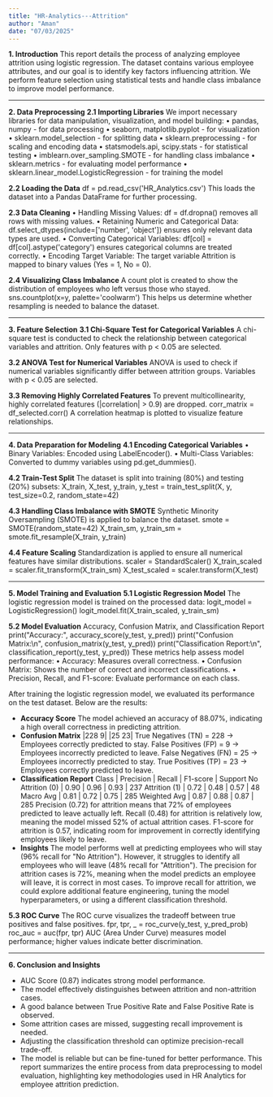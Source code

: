```yaml
---
title: "HR-Analytics---Attrition"
author: "Aman"
date: "07/03/2025"
---
```





**1. Introduction**
This report details the process of analyzing employee attrition using logistic regression. The dataset contains various employee attributes, and our goal is to identify key factors influencing attrition. We perform feature selection using statistical tests and handle class imbalance to improve model performance.
________________________________________
**2. Data Preprocessing**
**2.1 Importing Libraries**
We import necessary libraries for data manipulation, visualization, and model building:
•	pandas, numpy - for data processing
•	seaborn, matplotlib.pyplot - for visualization
•	sklearn.model_selection - for splitting data
•	sklearn.preprocessing - for scaling and encoding data
•	statsmodels.api, scipy.stats - for statistical testing
•	imblearn.over_sampling.SMOTE - for handling class imbalance
•	sklearn.metrics - for evaluating model performance
•	sklearn.linear_model.LogisticRegression - for training the model

**2.2 Loading the Data**
 df = pd.read_csv('HR_Analytics.csv')
This loads the dataset into a Pandas DataFrame for further processing.

**2.3 Data Cleaning**
•	Handling Missing Values: df = df.dropna() removes all rows with missing values.
•	Retaining Numeric and Categorical Data: df.select_dtypes(include=['number', 'object']) ensures only relevant data types are used.
•	Converting Categorical Variables: df[col] = df[col].astype('category') ensures categorical columns are treated correctly.
•	Encoding Target Variable: The target variable Attrition is mapped to binary values (Yes = 1, No = 0).

**2.4 Visualizing Class Imbalance**
A count plot is created to show the distribution of employees who left versus those who stayed.
sns.countplot(x=y, palette='coolwarm')
This helps us determine whether resampling is needed to balance the dataset.
________________________________________
**3. Feature Selection**
**3.1 Chi-Square Test for Categorical Variables**
A chi-square test is conducted to check the relationship between categorical variables and attrition. Only features with p < 0.05 are selected.

**3.2 ANOVA Test for Numerical Variables**
ANOVA is used to check if numerical variables significantly differ between attrition groups. Variables with p < 0.05 are selected.

**3.3 Removing Highly Correlated Features**
To prevent multicollinearity, highly correlated features (|correlation| > 0.9) are dropped.
corr_matrix = df_selected.corr()
A correlation heatmap is plotted to visualize feature relationships.
________________________________________
**4. Data Preparation for Modeling**
**4.1 Encoding Categorical Variables**
•	Binary Variables: Encoded using LabelEncoder().
•	Multi-Class Variables: Converted to dummy variables using pd.get_dummies().

**4.2 Train-Test Split**
The dataset is split into training (80%) and testing (20%) subsets:
X_train, X_test, y_train, y_test = train_test_split(X, y, test_size=0.2, random_state=42)

**4.3 Handling Class Imbalance with SMOTE**
Synthetic Minority Oversampling (SMOTE) is applied to balance the dataset.
smote = SMOTE(random_state=42)
X_train_sm, y_train_sm = smote.fit_resample(X_train, y_train)

**4.4 Feature Scaling**
Standardization is applied to ensure all numerical features have similar distributions.
scaler = StandardScaler()
X_train_scaled = scaler.fit_transform(X_train_sm)
X_test_scaled = scaler.transform(X_test)
________________________________________
**5. Model Training and Evaluation**
**5.1 Logistic Regression Model**
The logistic regression model is trained on the processed data:
logit_model = LogisticRegression()
logit_model.fit(X_train_scaled, y_train_sm)

**5.2 Model Evaluation**
Accuracy, Confusion Matrix, and Classification Report
print("Accuracy:", accuracy_score(y_test, y_pred))
print("Confusion Matrix:\n", confusion_matrix(y_test, y_pred))
print("Classification Report:\n", classification_report(y_test, y_pred))
These metrics help assess model performance:
•	Accuracy: Measures overall correctness.
•	Confusion Matrix: Shows the number of correct and incorrect classifications.
•	Precision, Recall, and F1-score: Evaluate performance on each class.

After training the logistic regression model, we evaluated its performance on the test dataset. Below are the results:

- **Accuracy Score**
The model achieved an accuracy of 88.07%, indicating a high overall correctness in predicting attrition.
- **Confusion Matrix**
  |228  9|
  |25  23|
True Negatives (TN) = 228 → Employees correctly predicted to stay.
False Positives (FP) = 9 → Employees incorrectly predicted to leave.
False Negatives (FN) = 25 → Employees incorrectly predicted to stay.
True Positives (TP) = 23 → Employees correctly predicted to leave.
- **Classification Report**
  Class	              |	Precision	|  Recall   |    F1-score	 |  Support
  No Attrition (0)    |   0.90	  |   0.96	  |    0.93	     |    237
  Attrition (1)       |   0.72	  |   0.48	  |    0.57	     |    48
  Macro Avg           |	  0.81	  |   0.72	  |    0.75	     |    285
  Weighted Avg	      |   0.87    |	  0.88	  |    0.87	     |    285
Precision (0.72) for attrition means that 72% of employees predicted to leave actually left.
Recall (0.48) for attrition is relatively low, meaning the model missed 52% of actual attrition cases.
F1-score for attrition is 0.57, indicating room for improvement in correctly identifying employees likely to leave.
- **Insights**
The model performs well at predicting employees who will stay (96% recall for "No Attrition").
However, it struggles to identify all employees who will leave (48% recall for "Attrition").
The precision for attrition cases is 72%, meaning when the model predicts an employee will leave, it is correct in most cases.
To improve recall for attrition, we could explore additional feature engineering, tuning the model hyperparameters, or using a different classification threshold.

**5.3 ROC Curve**
The ROC curve visualizes the tradeoff between true positives and false positives.
fpr, tpr, _ = roc_curve(y_test, y_pred_prob)
roc_auc = auc(fpr, tpr)
AUC (Area Under Curve) measures model performance; higher values indicate better discrimination.
________________________________________
**6. Conclusion and Insights**
- AUC Score (0.87) indicates strong model performance.
- The model effectively distinguishes between attrition and non-attrition cases.
- A good balance between True Positive Rate and False Positive Rate is observed.
- Some attrition cases are missed, suggesting recall improvement is needed.
- Adjusting the classification threshold can optimize precision-recall trade-off.
- The model is reliable but can be fine-tuned for better performance.
This report summarizes the entire process from data preprocessing to model evaluation, highlighting key methodologies used in HR Analytics for employee attrition prediction.

